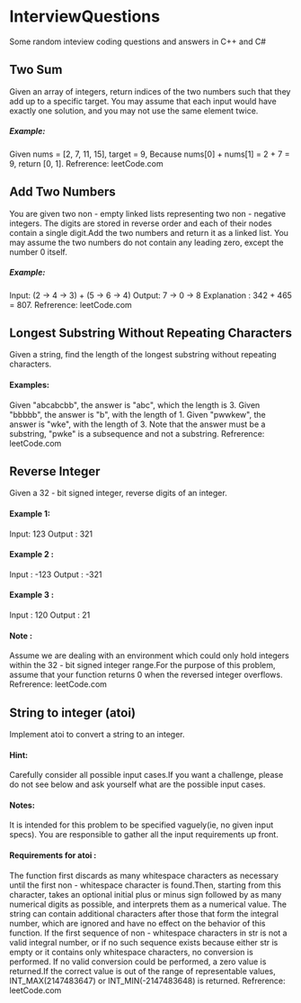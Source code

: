 # InterviewQuestions
Some random inteview coding questions and answers in C++ and C#

## Two Sum
Given an array of integers, return indices of the two numbers such that they add up to a specific target.
You may assume that each input would have exactly one solution, and you may not use the same element twice.

##### Example:
Given nums = [2, 7, 11, 15], target = 9,
Because nums[0] + nums[1] = 2 + 7 = 9,
return [0, 1].
Refrerence: leetCode.com

## Add Two Numbers
You are given two non - empty linked lists representing two non - negative integers.
The digits are stored in reverse order and each of their nodes contain a single digit.Add the two numbers and return it as a linked list.
You may assume the two numbers do not contain any leading zero, except the number 0 itself.

##### Example:
Input: (2 -> 4 -> 3) + (5 -> 6 -> 4)
Output: 7 -> 0 -> 8
Explanation : 342 + 465 = 807.
Refrerence: leetCode.com

## Longest Substring Without Repeating Characters
Given a string, find the length of the longest substring without repeating characters.
 
#### Examples:
Given "abcabcbb", the answer is "abc", which the length is 3.
Given "bbbbb", the answer is "b", with the length of 1.
Given "pwwkew", the answer is "wke", with the length of 3. Note that the answer must be a substring, "pwke" is a subsequence and not a substring.
Refrerence: leetCode.com

## Reverse Integer
Given a 32 - bit signed integer, reverse digits of an integer.

#### Example 1:
Input: 123
Output : 321
#### Example 2 :
Input : -123
Output : -321
#### Example 3 :
Input : 120
Output : 21

#### Note :
Assume we are dealing with an environment which could only hold integers within the 32 - bit
signed integer range.For the purpose of this problem, assume that your function returns 0 when
the reversed integer overflows.
Refrerence: leetCode.com

## String to integer (atoi)
Implement atoi to convert a string to an integer.

#### Hint:
Carefully consider all possible input cases.If you want a challenge,
please do not see below and ask yourself what are the possible input cases.

#### Notes:
It is intended for this problem to be specified vaguely(ie, no given input specs).
You are responsible to gather all the input requirements up front.

#### Requirements for atoi :
The function first discards as many whitespace characters as necessary until the first
non - whitespace character is found.Then, starting from this character, takes an optional
initial plus or minus sign followed by as many numerical digits as possible,
and interprets them as a numerical value.
The string can contain additional characters after those that form the integral number,
which are ignored and have no effect on the behavior of this function.
If the first sequence of non - whitespace characters in str is not a valid integral number,
or if no such sequence exists because either str is empty or it contains only whitespace characters,
no conversion is performed.
If no valid conversion could be performed, a zero value is returned.If the correct value is out of the range
of representable values, INT_MAX(2147483647) or INT_MIN(-2147483648) is returned.
Refrerence: leetCode.com